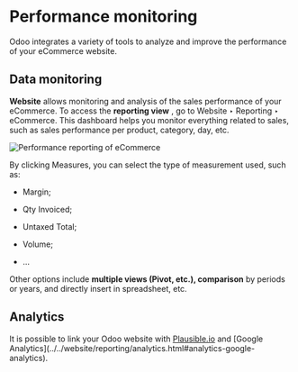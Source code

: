 # Performance monitoring

Odoo integrates a variety of tools to analyze and improve the performance of
your eCommerce website.

## Data monitoring

**Website** allows monitoring and analysis of the sales performance of your
eCommerce. To access the **reporting view** , go to Website ‣ Reporting ‣
eCommerce. This dashboard helps you monitor everything related to sales, such
as sales performance per product, category, day, etc.

![Performance reporting of eCommerce](../../../../_images/reporting.png)

By clicking Measures, you can select the type of measurement used, such as:

  * Margin;

  * Qty Invoiced;

  * Untaxed Total;

  * Volume;

  * …

Other options include **multiple views (Pivot, etc.), comparison** by periods
or years, and directly insert in spreadsheet, etc.

## Analytics

It is possible to link your Odoo website with
[Plausible.io](../../website/reporting/analytics.html#analytics-plausible) and
[Google Analytics](../../website/reporting/analytics.html#analytics-google-
analytics).

